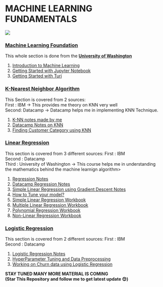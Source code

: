 # MACHINE LEARNING FUNDAMENTALS
<img src="https://lh3.googleusercontent.com/UsciyOlST5Jj6GkWty6GjRVNIiW5w7WYvGM4HtAiOFpGpfukDC7WUTNSlR-xZry8Q7TxIQ=s148"></img>
### <strong><a href="https://github.com/Junaidkh/Machine-Learning-Fundamentals/tree/master/Machine%20Learning%20Foundation"> Machine Learning Foundation</a></strong>
  This whole section is done from the <strong><a href="https://www.coursera.org/learn/ml-foundations/home/welcome">University of Washington</a></strong>
  <ol>
  	<li><a href="https://github.com/Junaidkh/Machine-Learning-Fundamentals/blob/master/Machine%20Learning%20Foundation/1%20intro.pdf">Introduction to Machine Learning </a></li>
    <li><a href="https://github.com/Junaidkh/Machine-Learning-Fundamentals/blob/master/Machine%20Learning%20Foundation/Getting%20started%20with%20Jupyter%20Notebook.ipynb">Getting Started with Jupyter Notebook </a></li>
    <li><a href="https://github.com/Junaidkh/Machine-Learning-Fundamentals/blob/master/Machine%20Learning%20Foundation/Turi%20Getting%20Started%20with%20SFrames.ipynb">Getting Started with Turi </a></li>
  </ol>

### <strong><a href="https://github.com/Junaidkh/Machine-Learning-Fundamentals/tree/master/K%20Nearest%20Neighbor"> K-Nearest Neighbor Algorithm </a></strong>
This Section is covered from 2 sources:<br>
First : IBM -> This provides me theory on KNN very well<br>
Second: Datacamp -> Datacamp helps me in implementing KNN Technique.
<ol>
   <li><a href="https://github.com/Junaidkh/Machine-Learning-Fundamentals/blob/master/K%20Nearest%20Neighbor/Knn%20notes.pdf">K-NN notes made by me </a></li>
   <li><a href="https://github.com/Junaidkh/Machine-Learning-Fundamentals/blob/master/K%20Nearest%20Neighbor/Datacamp%20chapter1%20K%20Nearest%20Neighbor%20Notes.pdf">Datacamp Notes on KNN </a></li>
   <li><a href="https://github.com/Junaidkh/Machine-Learning-Fundamentals/blob/master/K%20Nearest%20Neighbor/K-Nearest-neighbors-CustCat-py-v1.ipynb">Finding Customer Category using KNN </a></li>
</ol>

### <strong><a href="https://github.com/Junaidkh/Machine-Learning-Fundamentals/tree/master/Linear%20Regression"> Linear Regression </a></strong>
This section is covered from 3 different sources:
First  : IBM<br>
Second : Datacamp<br>
Third  : University of Washington -> This course helps me in understanding the mathematics behind the machine learnign algorithm>
<ol>
	<li><a href="https://github.com/Junaidkh/Machine-Learning-Fundamentals/blob/master/Linear%20Regression/Regression%20selfnotes%201.pdf"> Regression Notes</a></li>
	<li><a href="https://github.com/Junaidkh/Machine-Learning-Fundamentals/blob/master/Linear%20Regression/Datacamp%20Regression%20Notes.pdf">Datacamp Regression Notes</a></li>
	<li><a href="https://github.com/Junaidkh/Machine-Learning-Fundamentals/blob/master/Linear%20Regression/Simple%20Linear%20Regression%20with%20Gradient%20Descent%20Self%20notes.pdf"> Simple Linear Regression using Gradient Descent Notes</a></li>
	<li><a href="https://github.com/Junaidkh/Machine-Learning-Fundamentals/blob/master/Linear%20Regression/Datacamp%20chapter3%20Fine%20Tuning%20Your%20Model%20Notes.pdf">How to Tune your model?</a></li>
	<li><a href="https://github.com/Junaidkh/Machine-Learning-Fundamentals/blob/master/Linear%20Regression/Simple-Linear-Regression-Co2-py-v1.ipynb"> Simple Linear Regression Workbook</a></li>
	<li><a href="https://github.com/Junaidkh/Machine-Learning-Fundamentals/blob/master/Linear%20Regression/Mulitple-Linear-Regression-Co2-py-v1.ipynb">Multiple Linear Regression Workbook</a></li>
	<li><a href="https://github.com/Junaidkh/Machine-Learning-Fundamentals/blob/master/Linear%20Regression/Polynomial-Regression-Co2-py-v1.ipynb">Polynomial Regression Workbook</a></li>
	<li><a href="https://github.com/Junaidkh/Machine-Learning-Fundamentals/blob/master/Linear%20Regression/NoneLinearRegression-py-v1.ipynb">Non-Linear Regression Workbook</a></li>
</ol>

### <strong> <a href="https://github.com/Junaidkh/Machine-Learning-Fundamentals/tree/master/Logistic%20Regression"> Logistic Regression </a></strong>
This section is covered from 2 different sources:
First  : IBM <br>
Second : Datacamp <br>
<ol>
	<li><a href="https://github.com/Junaidkh/Machine-Learning-Fundamentals/blob/master/Logistic%20Regression/Self%20notes%20Logistic%20Regression.pdf"> Logistic Regression Notes </a></li>
	<li><a href="https://github.com/Junaidkh/Machine-Learning-Fundamentals/blob/master/Logistic%20Regression/Hyperparameter%20tuning%20and%20Data%20preprocessing.pdf"> HyperParameter Tuning and Data Preprocessing</a></li>
	<li><a href="https://github.com/Junaidkh/Machine-Learning-Fundamentals/blob/master/Logistic%20Regression/Logistic-Regression-churn-py-v1.ipynb"> Working on Churn data using Logistic Regression </a></li>
</ol>

<strong>STAY TUNED MANY MORE MATERIAL IS COMING<br>
(Star This Repository and follow me to get latest update 😊)</strong>